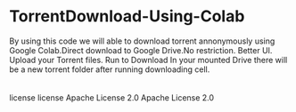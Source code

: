 # TorrentDownload-Using-Colab
By using this code we will able to download torrent annonymously using Google Colab.Direct download to Google Drive.No restriction. Better UI. Upload your Torrent files. Run to Download In your mounted Drive there will be a new torrent folder after running downloading cell. 
<svg width="164.4" height="20" viewBox="0 0 1644 200" xmlns="http://www.w3.org/2000/svg" role="img" aria-label="license: Apache License 2.0">
  <title>license: Apache License 2.0</title>
  <linearGradient id="a" x2="0" y2="100%">
    <stop offset="0" stop-opacity=".1" stop-color="#EEE"/>
    <stop offset="1" stop-opacity=".1"/>
  </linearGradient>
  <mask id="m"><rect width="1644" height="200" rx="30" fill="#FFF"/></mask>
  <g mask="url(#m)">
    <rect width="476" height="200" fill="#555"/>
    <rect width="1168" height="200" fill="#08C" x="476"/>
    <rect width="1644" height="200" fill="url(#a)"/>
  </g>
  <g aria-hidden="true" fill="#fff" text-anchor="start" font-family="Verdana,DejaVu Sans,sans-serif" font-size="110">
    <text x="60" y="148" textLength="376" fill="#000" opacity="0.25">license</text>
    <text x="50" y="138" textLength="376">license</text>
    <text x="531" y="148" textLength="1068" fill="#000" opacity="0.25">Apache License 2.0</text>
    <text x="521" y="138" textLength="1068">Apache License 2.0</text>
  </g>
  
</svg>
